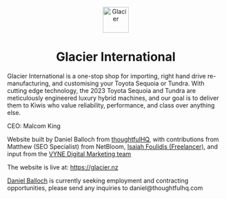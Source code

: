 <p align="center">
  <a href="https://www.glacier.nz">
    <img alt="Glacier" src="/icon.png" width="60" />
  </a>
</p>
<h1 align="center">
  Glacier International
</h1>
<p>Glacier International is a one-stop shop for importing, right hand drive re-manufacturing, and customising your Toyota Sequoia or Tundra. With cutting edge technology, the 2023 Toyota Sequoia and Tundra are meticulously engineered luxury hybrid machines, and our goal is to deliver them to Kiwis who value reliability, performance, and class over anything else.</p>
<p>CEO: Malcom King</p>
<p>Website built by Daniel Balloch from <a href="https://thoughtfulhq.com">thoughtfulHQ</a>, with contributions from Matthew (SEO Specialist) from <a>NetBloom</a>, <a href="https://github.com/ifoulidis">Isaiah Foulidis (Freelancer)</a>, and input from the <a href="https://vyne.co.nz/">VYNE Digital Marketing team</a><p>
<p>The website is live at: <a href="https://glacier.nz">https://glacier.nz</a></p>
<p><a href="https://danielballoch.com">Daniel Balloch</a> is currently seeking employment and contracting opportunities, please send any inquiries to daniel@thoughtfulhq.com</p>

